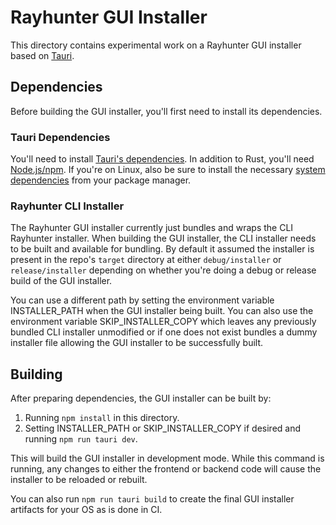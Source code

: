# Rayhunter GUI Installer

This directory contains experimental work on a Rayhunter GUI installer based on [Tauri](https://tauri.app/).

## Dependencies

Before building the GUI installer, you'll first need to install its dependencies.

### Tauri Dependencies

You'll need to install [Tauri's dependencies](https://tauri.app/start/prerequisites/). In addition to Rust, you'll need [Node.js/npm](https://docs.npmjs.com/downloading-and-installing-node-js-and-npm). If you're on Linux, also be sure to install the necessary [system dependencies](https://tauri.app/start/prerequisites/#linux) from your package manager.

### Rayhunter CLI Installer

The Rayhunter GUI installer currently just bundles and wraps the CLI Rayhunter installer. When building the GUI installer, the CLI installer needs to be built and available for bundling. By default it assumed the installer is present in the repo's `target` directory at either `debug/installer` or `release/installer` depending on whether you're doing a debug or release build of the GUI installer.

You can use a different path by setting the environment variable INSTALLER_PATH when the GUI installer being built. You can also use the environment variable SKIP_INSTALLER_COPY which leaves any previously bundled CLI installer unmodified or if one does not exist bundles a dummy installer file allowing the GUI installer to be successfully built.

## Building

After preparing dependencies, the GUI installer can be built by:

1. Running `npm install` in this directory.
2. Setting INSTALLER_PATH or SKIP_INSTALLER_COPY if desired and running `npm run tauri dev`.

This will build the GUI installer in development mode. While this command is running, any changes to either the frontend or backend code will cause the installer to be reloaded or rebuilt.

You can also run `npm run tauri build` to create the final GUI installer artifacts for your OS as is done in CI.
